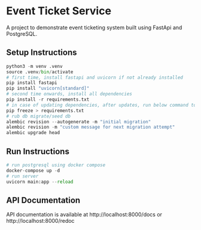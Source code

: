 # Event Ticket Service

A project to demonstrate event ticketing system built using FastApi and PostgreSQL.

## Setup Instructions

```python
python3 -m venv .venv
source .venv/bin/activate
# first time, install fastapi and uvicorn if not already installed
pip install fastapi
pip install "uvicorn[standard]"
# second time onwards, install all dependencies
pip install -r requirements.txt
# in case of updating dependencies, after updates, run below command to update requirements.txt
pip freeze > requirements.txt
# rub db migrate/seed db
alembic revision --autogenerate -m "initial migration"
alembic revision -m "custom message for next migration attempt"
alembic upgrade head
```

## Run Instructions

```python
# run postgresql using docker compose
docker-compose up -d
# run server
uvicorn main:app --reload
```

## API Documentation

API documentation is available at http://localhost:8000/docs or http://localhost:8000/redoc
